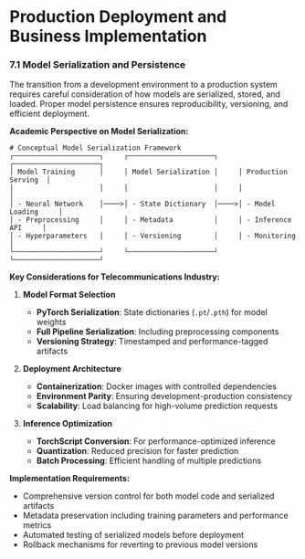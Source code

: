 # Production Deployment and Business Implementation

### **7.1 Model Serialization and Persistence**

The transition from a development environment to a production system requires careful consideration of how models are serialized, stored, and loaded. Proper model persistence ensures reproducibility, versioning, and efficient deployment.

**Academic Perspective on Model Serialization:**

```
# Conceptual Model Serialization Framework
┌─────────────────────┐     ┌─────────────────────┐     ┌─────────────────────┐
│ Model Training      │     │ Model Serialization │     │ Production Serving  │
│                     │     │                     │     │                     │
│ - Neural Network    │────>│ - State Dictionary  │────>│ - Model Loading     │
│ - Preprocessing     │     │ - Metadata          │     │ - Inference API     │
│ - Hyperparameters   │     │ - Versioning        │     │ - Monitoring        │
└─────────────────────┘     └─────────────────────┘     └─────────────────────┘
```

**Key Considerations for Telecommunications Industry:**

1. **Model Format Selection**
   * **PyTorch Serialization**: State dictionaries (`.pt`/`.pth`) for model weights
   * **Full Pipeline Serialization**: Including preprocessing components
   * **Versioning Strategy**: Timestamped and performance-tagged artifacts
   
2. **Deployment Architecture**
   * **Containerization**: Docker images with controlled dependencies
   * **Environment Parity**: Ensuring development-production consistency
   * **Scalability**: Load balancing for high-volume prediction requests
   
3. **Inference Optimization**
   * **TorchScript Conversion**: For performance-optimized inference
   * **Quantization**: Reduced precision for faster prediction
   * **Batch Processing**: Efficient handling of multiple predictions

**Implementation Requirements:**

* Comprehensive version control for both model code and serialized artifacts
* Metadata preservation including training parameters and performance metrics
* Automated testing of serialized models before deployment
* Rollback mechanisms for reverting to previous model versions  